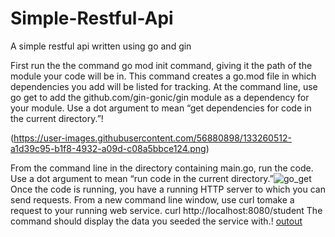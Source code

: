 # Simple-Restful-Api
A simple restful api written using go and gin

First run the the command go mod init command, giving it the path of the module your code will be in.
This command creates a go.mod file in which dependencies you add will be listed for tracking.
At the command line, use go get to add the github.com/gin-gonic/gin module as a dependency for your module. Use a dot argument to mean “get dependencies for code in the current directory.”!

(https://user-images.githubusercontent.com/56880898/133260512-a1d39c95-b1f8-4932-a09d-c08a5bbce124.png)

From the command line in the directory containing main.go, run the code. Use a dot argument to mean “run code in the current directory.”![go_get](https://user-images.githubusercontent.com/56880898/133260806-e772ad41-af66-4782-86f3-bfde8b247e79.png)
Once the code is running, you have a running HTTP server to which you can send requests.
From a new command line window, use curl tomake a request to your running web service.
curl http://localhost:8080/student
The command should display the data you seeded the service with.!
[outout](https://user-images.githubusercontent.com/56880898/133261649-a8d6d747-9fad-4ed6-a001-fcb0d3b76371.png)




